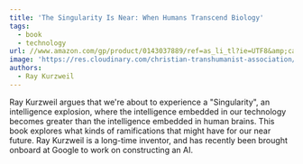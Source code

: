 ```yaml
---
title: 'The Singularity Is Near: When Humans Transcend Biology'
tags:
  - book
  - technology
url: //www.amazon.com/gp/product/0143037889/ref=as_li_tl?ie=UTF8&amp;camp=1789&amp;creative=390957&amp;creativeASIN=0143037889&amp;linkCode=as2&amp;tag=micahredding-20&amp;linkId=ISKWUDWO22RZHJNI
image: 'https://res.cloudinary.com/christian-transhumanist-association/image/upload/v1757363062/books/81tSvs_aWhL._SL1500_.jpg'
authors:
  - Ray Kurzweil
---
```

Ray Kurzweil argues that we're about to experience a "Singularity", an intelligence explosion, where the intelligence embedded in our technology becomes greater than the intelligence embedded in human brains. This book explores what kinds of ramifications that might have for our near future. Ray Kurzweil is a long-time inventor, and has recently been brought onboard at Google to work on constructing an AI.
